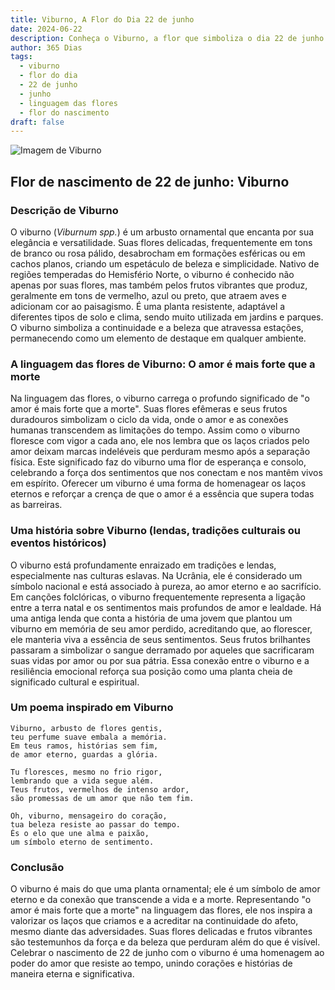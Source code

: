 ```yaml
---
title: Viburno, A Flor do Dia 22 de junho
date: 2024-06-22
description: Conheça o Viburno, a flor que simboliza o dia 22 de junho e seu significado 'O amor é mais forte que a morte'. Explore a beleza e o simbolismo desta flor encantadora.
author: 365 Dias
tags:
  - viburno
  - flor do dia
  - 22 de junho
  - junho
  - linguagem das flores
  - flor do nascimento
draft: false
---
```


![Imagem de Viburno](https://cdn.pixabay.com/photo/2021/11/12/22/52/viburnum-lantana-6790205_640.jpg#center)


## Flor de nascimento de 22 de junho: Viburno

### Descrição de Viburno

O viburno (_Viburnum spp._) é um arbusto ornamental que encanta por sua elegância e versatilidade. Suas flores delicadas, frequentemente em tons de branco ou rosa pálido, desabrocham em formações esféricas ou em cachos planos, criando um espetáculo de beleza e simplicidade. Nativo de regiões temperadas do Hemisfério Norte, o viburno é conhecido não apenas por suas flores, mas também pelos frutos vibrantes que produz, geralmente em tons de vermelho, azul ou preto, que atraem aves e adicionam cor ao paisagismo. É uma planta resistente, adaptável a diferentes tipos de solo e clima, sendo muito utilizada em jardins e parques. O viburno simboliza a continuidade e a beleza que atravessa estações, permanecendo como um elemento de destaque em qualquer ambiente.

### A linguagem das flores de Viburno: O amor é mais forte que a morte

Na linguagem das flores, o viburno carrega o profundo significado de "o amor é mais forte que a morte". Suas flores efêmeras e seus frutos duradouros simbolizam o ciclo da vida, onde o amor e as conexões humanas transcendem as limitações do tempo. Assim como o viburno floresce com vigor a cada ano, ele nos lembra que os laços criados pelo amor deixam marcas indeléveis que perduram mesmo após a separação física. Este significado faz do viburno uma flor de esperança e consolo, celebrando a força dos sentimentos que nos conectam e nos mantêm vivos em espírito. Oferecer um viburno é uma forma de homenagear os laços eternos e reforçar a crença de que o amor é a essência que supera todas as barreiras.

### Uma história sobre Viburno (lendas, tradições culturais ou eventos históricos)

O viburno está profundamente enraizado em tradições e lendas, especialmente nas culturas eslavas. Na Ucrânia, ele é considerado um símbolo nacional e está associado à pureza, ao amor eterno e ao sacrifício. Em canções folclóricas, o viburno frequentemente representa a ligação entre a terra natal e os sentimentos mais profundos de amor e lealdade. Há uma antiga lenda que conta a história de uma jovem que plantou um viburno em memória de seu amor perdido, acreditando que, ao florescer, ele manteria viva a essência de seus sentimentos. Seus frutos brilhantes passaram a simbolizar o sangue derramado por aqueles que sacrificaram suas vidas por amor ou por sua pátria. Essa conexão entre o viburno e a resiliência emocional reforça sua posição como uma planta cheia de significado cultural e espiritual.

### Um poema inspirado em Viburno

```
Viburno, arbusto de flores gentis,  
teu perfume suave embala a memória.  
Em teus ramos, histórias sem fim,  
de amor eterno, guardas a glória.  

Tu floresces, mesmo no frio rigor,  
lembrando que a vida segue além.  
Teus frutos, vermelhos de intenso ardor,  
são promessas de um amor que não tem fim.  

Oh, viburno, mensageiro do coração,  
tua beleza resiste ao passar do tempo.  
És o elo que une alma e paixão,  
um símbolo eterno de sentimento.  
```

### Conclusão

O viburno é mais do que uma planta ornamental; ele é um símbolo de amor eterno e da conexão que transcende a vida e a morte. Representando "o amor é mais forte que a morte" na linguagem das flores, ele nos inspira a valorizar os laços que criamos e a acreditar na continuidade do afeto, mesmo diante das adversidades. Suas flores delicadas e frutos vibrantes são testemunhos da força e da beleza que perduram além do que é visível. Celebrar o nascimento de 22 de junho com o viburno é uma homenagem ao poder do amor que resiste ao tempo, unindo corações e histórias de maneira eterna e significativa.